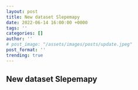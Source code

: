 ```yaml
---
layout: post
title: New dataset Slepemapy
date: 2022-06-14 16:00:00 +0000
tags: ''
categories: []
author: ''
# post_image: "/assets/images/posts/update.jpeg"
post_format: ''
trending: true
---
```

## New dataset Slepemapy

<!-- You can read the dataset's introduction in [here](https://pykt-toolkit.readthedocs.io/en/latest/datasets.html#slepemapy). -->